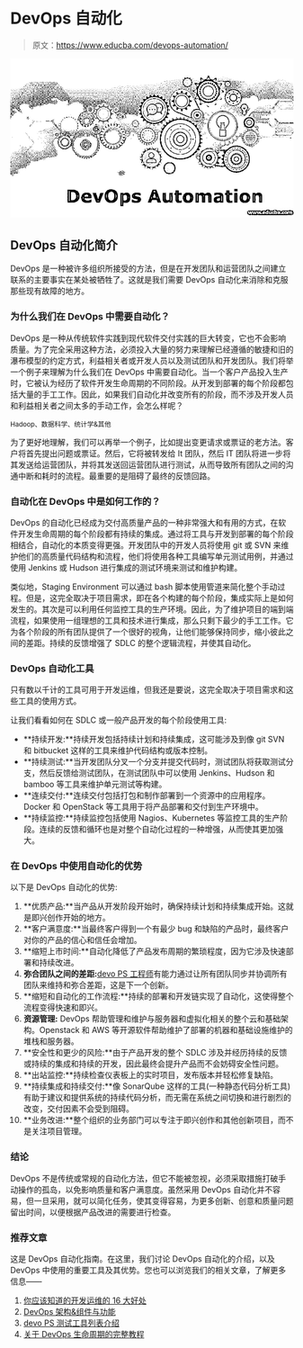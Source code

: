 # DevOps 自动化

> 原文：<https://www.educba.com/devops-automation/>

![DevOps Automation](img/64e72e1dec21401bd6bcaabef8c5418c.png)



## DevOps 自动化简介

DevOps 是一种被许多组织所接受的方法，但是在开发团队和运营团队之间建立联系的主要事实在某处被牺牲了。这就是我们需要 DevOps 自动化来消除和克服那些现有故障的地方。

### 为什么我们在 DevOps 中需要自动化？

DevOps 是一种从传统软件实践到现代软件交付实践的巨大转变，它也不会影响质量。为了完全采用这种方法，必须投入大量的努力来理解已经遵循的敏捷和旧的瀑布模型的约定方式，利益相关者或开发人员以及测试团队和开发团队。我们将举一个例子来理解为什么我们在 DevOps 中需要自动化。当一个客户产品投入生产时，它被认为经历了软件开发生命周期的不同阶段。从开发到部署的每个阶段都包括大量的手工工作。因此，如果我们自动化并改变所有的阶段，而不涉及开发人员和利益相关者之间太多的手动工作，会怎么样呢？

<small>Hadoop、数据科学、统计学&其他</small>

为了更好地理解，我们可以再举一个例子，比如提出变更请求或票证的老方法。客户将首先提出问题或票证。然后，它将被转发给 It 团队，然后 IT 团队将进一步将其发送给运营团队，并将其发送回运营团队进行测试，从而导致所有团队之间的沟通中断和耗时的流程。最重要的是阻碍了最终的反馈回路。

### 自动化在 DevOps 中是如何工作的？

DevOps 的自动化已经成为交付高质量产品的一种非常强大和有用的方式，在软件开发生命周期的每个阶段都有持续的集成。通过将工具与开发到部署的每个阶段相结合，自动化的本质变得更强。开发团队中的开发人员将使用 git 或 SVN 来维护他们的高质量代码结构和流程，他们将使用各种工具编写单元测试用例，并通过使用 Jenkins 或 Hudson 进行集成的测试环境来测试和维护构建。

类似地，Staging Environment 可以通过 bash 脚本使用管道来简化整个手动过程。但是，这完全取决于项目需求，即在各个构建的每个阶段，集成实际上是如何发生的。其次是可以利用任何监控工具的生产环境。因此，为了维护项目的端到端流程，如果使用一组理想的工具和技术进行集成，那么只剩下最少的手工工作。它为各个阶段的所有团队提供了一个很好的视角，让他们能够保持同步，缩小彼此之间的差距。持续的反馈增强了 SDLC 的整个逻辑流程，并使其自动化。

### DevOps 自动化工具

只有数以千计的工具可用于开发运维，但我还是要说，这完全取决于项目需求和这些工具的使用方式。

让我们看看如何在 SDLC 或一般产品开发的每个阶段使用工具:

*   **持续开发:**持续开发包括持续计划和持续集成，这可能涉及到像 git SVN 和 bitbucket 这样的工具来维护代码结构或版本控制。
*   **持续测试:**当开发团队分叉一个分支并提交代码时，测试团队将获取测试分支，然后反馈给测试团队，在测试团队中可以使用 Jenkins、Hudson 和 bamboo 等工具来维护单元测试等构建。
*   **连续交付:**连续交付包括打包和制作部署到一个资源中的应用程序。Docker 和 OpenStack 等工具用于将产品部署和交付到生产环境中。
*   **持续监控:**持续监控包括使用 Nagios、Kubernetes 等监控工具的生产阶段。连续的反馈和循环也是对整个自动化过程的一种增强，从而使其更加强大。

### 在 DevOps 中使用自动化的优势

以下是 DevOps 自动化的优势:

1.  **优质产品:**当产品从开发阶段开始时，确保持续计划和持续集成开始。这就是即兴创作开始的地方。
2.  **客户满意度:**当最终客户得到一个有最少 bug 和缺陷的产品时，最终客户对你的产品的信心和信任会增加。
3.  **缩短上市时间:**自动化降低了产品发布周期的繁琐程度，因为它涉及快速部署和持续改进。
4.  **弥合团队之间的差距:**[devo PS 工程师](https://www.educba.com/devops-engineer/)有能力通过让所有团队同步并协调所有团队来维持和弥合差距，这是下一个创新。
5.  **缩短和自动化的工作流程:**持续的部署和开发链实现了自动化，这使得整个流程变得快速和即兴。
6.  **资源管理:** DevOps 帮助管理和维护与服务器和虚拟化相关的整个云和基础架构。Openstack 和 AWS 等开源软件帮助维护了部署的机器和基础设施维护的堆栈和服务器。
7.  **安全性和更少的风险:**由于产品开发的整个 SDLC 涉及并经历持续的反馈或持续的集成和持续的开发，因此最终会提升产品而不会妨碍安全性问题。
8.  **出站监控:**持续检查仪表板上的实时项目，发布版本并轻松修复缺陷。
9.  **持续集成和持续交付:**像 SonarQube 这样的工具(一种静态代码分析工具)有助于建议和提供系统的持续代码分析，而无需在系统之间切换和进行剧烈的改变，交付因素不会受到阻碍。
10.  **业务改进:**整个组织的业务部门可以专注于即兴创作和其他创新项目，而不是关注项目管理。

### 结论

DevOps 不是传统或常规的自动化方法，但它不能被忽视，必须采取措施打破手动操作的孤岛，以免影响质量和客户满意度。虽然采用 DevOps 自动化并不容易，但一旦采用，就可以简化任务，使其变得容易，为更多创新、创意和质量问题留出时间，以便根据产品改进的需要进行检查。

### 推荐文章

这是 DevOps 自动化指南。在这里，我们讨论 DevOps 自动化的介绍，以及 DevOps 中使用的重要工具及其优势。您也可以浏览我们的相关文章，了解更多信息——

1.  [你应该知道的开发运维的 16 大好处](https://www.educba.com/benefits-of-devops/)
2.  [DevOps 架构&组件与功能](https://www.educba.com/devops-architecture/)
3.  [devo PS 测试工具列表介绍](https://www.educba.com/devops-testing-tools/)
4.  [关于 DevOps 生命周期的完整教程](https://www.educba.com/devops-lifecycle/)






